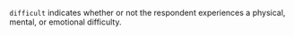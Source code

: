 `difficult` indicates whether or not the respondent experiences a physical, mental, or emotional difficulty.
